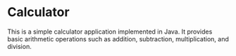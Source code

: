 # Calculator
This is a simple calculator application implemented in Java. It provides basic arithmetic operations such as addition, subtraction, multiplication, and division.
